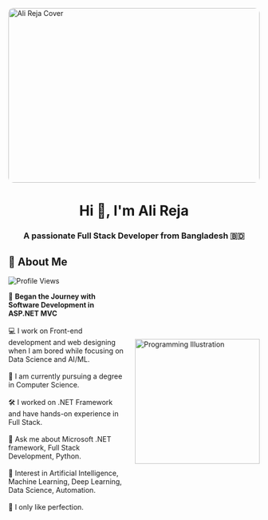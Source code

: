 <img src="https://i.ibb.co/Fb8fPK60/beautiful-office-space-cartoon-style.jpg" 
     alt="Ali Reja Cover" 
     style="width:100%; max-width:1280px; height:350px; object-fit:cover; display:block; margin: 0 auto; border-radius: 10px;"/>


<h1 align="center">Hi 👋, I'm Ali Reja</h1>
<h3 align="center">A passionate Full Stack Developer from Bangladesh 🇧🇩</h3>


## 🌟 About Me

![Profile Views](https://komarev.com/ghpvc/?username=alirejakhan&label=Profile%20Views&color=blue&style=for-the-badge)


<div style="
  display: flex; 
  align-items: center; 
  justify-content: space-between; 
  gap: 20px; 
  flex-wrap: nowrap; /* prevent wrapping */
  width: 100%; /* make sure container uses full width */
">
  <div style="max-width: 60%;">
    🌟 <strong>Began the Journey with Software Development in ASP.NET MVC</strong><br><br>
    💻 I work on Front-end development and web designing when I am bored while focusing on Data Science and AI/ML.<br><br>
    🌱 I am currently pursuing a degree in Computer Science.<br><br>
    🛠️ I worked on .NET Framework and have hands-on experience in Full Stack.<br><br>
    💬 Ask me about Microsoft .NET framework, Full Stack Development, Python.<br><br>
    🎯 Interest in Artificial Intelligence, Machine Learning, Deep Learning, Data Science, Automation.<br><br>
    🎯 I only like perfection.
  </div>
  <img src="https://i.ibb.co/ymTDCFPK/Programming-bro.png" width="250" alt="Programming Illustration" />
</div>





<!--
**Alireja-khan/Alireja-khan** is a ✨ _special_ ✨ repository because its `README.md` (this file) appears on your GitHub profile.

Here are some ideas to get you started:

- 🔭 I’m currently working on ...
- 🌱 I’m currently learning ...
- 👯 I’m looking to collaborate on ...
- 🤔 I’m looking for help with ...
- 💬 Ask me about ...
- 📫 How to reach me: ...
- 😄 Pronouns: ...
- ⚡ Fun fact: ...
-->
